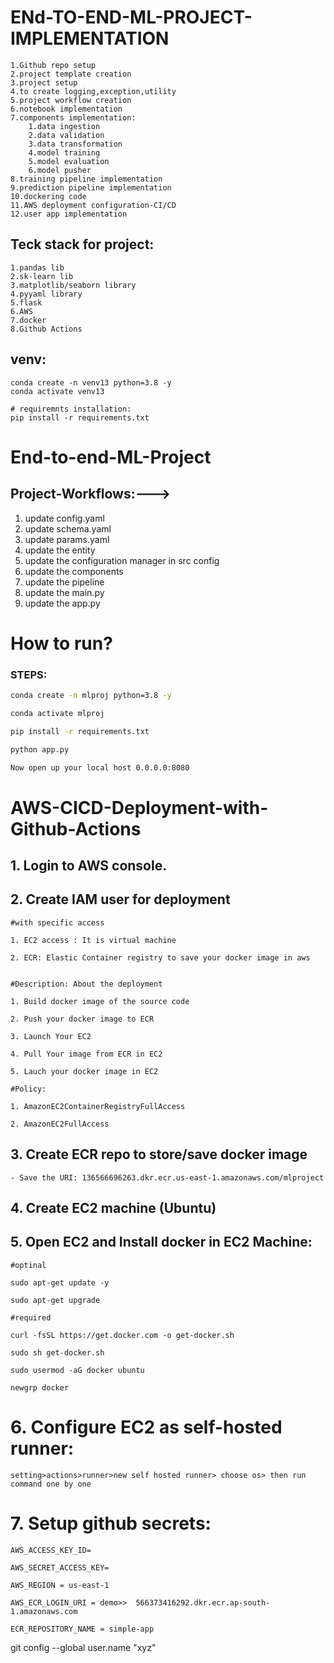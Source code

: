# ENd-TO-END-ML-PROJECT-IMPLEMENTATION 
    1.Github repo setup
    2.project template creation
    3.project setup
    4.to create logging,exception,utility
    5.project workflow creation
    6.notebook implementation
    7.components implementation:
        1.data ingestion
        2.data validation
        3.data transformation
        4.model training
        5.model evaluation
        6.model pusher
    8.training pipeline implementation
    9.prediction pipeline implementation
    10.dockering code
    11.AWS deployment configuration-CI/CD
    12.user app implementation

## Teck stack for project:
    1.pandas lib
    2.sk-learn lib
    3.matplotlib/seaborn library
    4.pyyaml library
    5.flask
    6.AWS
    7.docker
    8.Github Actions
## venv:
    conda create -n venv13 python=3.8 -y
    conda activate venv13

    # requiremnts installation:
    pip install -r requirements.txt

# End-to-end-ML-Project
## Project-Workflows:--->
1. update config.yaml
2. update schema.yaml
3. update params.yaml
4. update the entity 
5. update the configuration manager in src config
6. update the components
7. update the pipeline
8. update the main.py
9. update the app.py

# How to run?
### STEPS:

```bash
conda create -n mlproj python=3.8 -y 
```
```bash
conda activate mlproj
```
```bash
pip install -r requirements.txt
```

```bash
python app.py
```

```bash
Now open up your local host 0.0.0.0:8080
```

# AWS-CICD-Deployment-with-Github-Actions

## 1. Login to AWS console.

## 2. Create IAM user for deployment

	#with specific access

	1. EC2 access : It is virtual machine

	2. ECR: Elastic Container registry to save your docker image in aws


	#Description: About the deployment

	1. Build docker image of the source code

	2. Push your docker image to ECR

	3. Launch Your EC2 

	4. Pull Your image from ECR in EC2

	5. Lauch your docker image in EC2

	#Policy:

	1. AmazonEC2ContainerRegistryFullAccess

	2. AmazonEC2FullAccess

	
## 3. Create ECR repo to store/save docker image
    - Save the URI: 136566696263.dkr.ecr.us-east-1.amazonaws.com/mlproject

	
## 4. Create EC2 machine (Ubuntu) 

## 5. Open EC2 and Install docker in EC2 Machine:
	
	
	#optinal

	sudo apt-get update -y

	sudo apt-get upgrade
	
	#required

	curl -fsSL https://get.docker.com -o get-docker.sh

	sudo sh get-docker.sh

	sudo usermod -aG docker ubuntu

	newgrp docker
	
# 6. Configure EC2 as self-hosted runner:
    setting>actions>runner>new self hosted runner> choose os> then run command one by one


# 7. Setup github secrets:

    AWS_ACCESS_KEY_ID=

    AWS_SECRET_ACCESS_KEY=

    AWS_REGION = us-east-1

    AWS_ECR_LOGIN_URI = demo>>  566373416292.dkr.ecr.ap-south-1.amazonaws.com

    ECR_REPOSITORY_NAME = simple-app






 git config --global user.name "xyz"